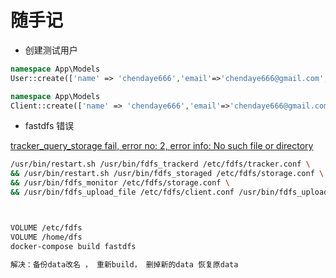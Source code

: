 # 随手记

- 创建测试用户
```php
namespace App\Models
User::create(['name' => 'chendaye666','email'=>'chendaye666@gmail.com','mobile' => 15271834241,'password' => bcrypt('chendaye')]);

namespace App\Models
Client::create(['name' => 'chendaye666','email'=>'chendaye666@gmail.com','mobile' => 15271834241,'password' => bcrypt('chendaye')]);
```
- fastdfs 错误

[tracker_query_storage fail, error no: 2, error info: No such file or directory](https://blog.csdn.net/xyw591238/article/details/51487736)

```bash
/usr/bin/restart.sh /usr/bin/fdfs_trackerd /etc/fdfs/tracker.conf \
&& /usr/bin/restart.sh /usr/bin/fdfs_storaged /etc/fdfs/storage.conf \
&& /usr/bin/fdfs_monitor /etc/fdfs/storage.conf \
&& /usr/bin/fdfs_upload_file /etc/fdfs/client.conf /usr/bin/fdfs_upload_file



VOLUME /etc/fdfs
VOLUME /home/dfs
docker-compose build fastdfs

解决：备份data改名 ， 重新build， 删掉新的data 恢复原data
```
